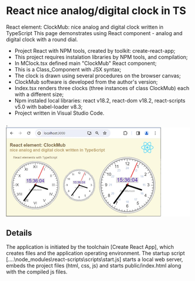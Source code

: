 # React nice analog/digital clock in TS

React element: ClockMub: nice analog and digital clock written in TypeScript
This page demonstrates using React component - analog and digital clock with a round dial. 

- Project React with NPM tools, created by toolkit: create-react-app;
- This project requires instalation libraries by NPM tools, and compilation;
- In MClock.tsx defined main "ClockMub" React component;
- This is a Class_Component with JSX syntax;
- The clock is drawn using several procedures on the browser canvas;
- ClockMub software is developed from the author's version;
- Index.tsx renders three clocks (three instances of class ClockMub) each with a different size;
- Npm instaled local libraries: react v18.2, react-dom v18.2, react-scripts v5.0 with babel-loader v8.3;
- Project written in Visual Studio Code.

.
![](jpg/Clocks_tsx3.jpg)

## Details

The application is initiated by the toolchain [Create React App], which creates files and the application operating environment. The startup script [….\node_modules\react-scripts\scripts\start.js] starts a local web server, embeds the project files (html, css, js) and starts public/index.html along with the compiled js files.
